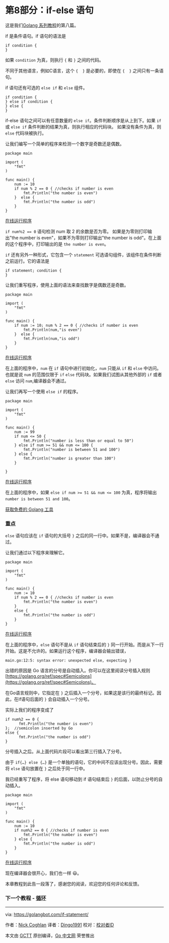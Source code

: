 # 第8部分：if-else 语句

这是我们[Golang 系列教程](https://golangbot.com/learn-golang-series/)的第八篇。

if 是条件语句。if 语句的语法是

```golang
if condition {  
}
```

如果 `condition` 为真，则执行 `{` 和 `}` 之间的代码。

不同于其他语言，例如C语言，这个 `{  }` 是必要的，即使在 `{  }` 之间只有一条语句。

if 语句还有可选的 `else if` 和 `else` 组件。

```golang
if condition {  
} else if condition {
} else {
}
```

if-else 语句之间可以有任意数量的 `else if`。条件判断顺序是从上到下。如果 `if` 或 `else if` 条件判断的结果为真，则执行相应的代码块。 如果没有条件为真，则 `else` 代码块被执行。

让我们编写一个简单的程序来检测一个数字是奇数还是偶数。

```golang
package main

import (  
    "fmt"
)

func main() {  
    num := 10
    if num % 2 == 0 { //checks if number is even
        fmt.Println("the number is even") 
    }  else {
        fmt.Println("the number is odd")
    }
}
```
[在线运行程序](https://play.golang.org/p/vWfN8UqZUr)

`if num％2 == 0` 语句检测 num 取 2 的余数是否为零。 如果是为零则打印输出"the number is even"，如果不为零则打印输出"the number is odd"。在上面的这个程序中，打印输出的是 `the number is even`。

`if` 还有另外一种形式，它包含一个 `statement` 可选语句组件，该组件在条件判断之前运行。它的语法是

```golang
if statement; condition {  
}
```

让我们重写程序，使用上面的语法来查找数字是偶数还是奇数。

```golang
package main

import (  
    "fmt"
)

func main() {  
    if num := 10; num % 2 == 0 { //checks if number is even
        fmt.Println(num,"is even") 
    }  else {
        fmt.Println(num,"is odd")
    }
}
```
[在线运行程序](https://play.golang.org/p/_X9q4MWr4s)

在上面的程序中，`num` 在 `if` 语句中进行初始化，`num` 只能从 `if` 和 `else` 中访问。也就是说 `num` 的范围仅限于 `if`  `else` 代码块。如果我们试图从其他外部的 `if` 或者 `else` 访问 `num`,编译器会不通过。

让我们再写一个使用 `else if` 的程序。

```golang
package main

import (  
    "fmt"
)

func main() {  
    num := 99
    if num <= 50 {
        fmt.Println("number is less than or equal to 50")
    } else if num >= 51 && num <= 100 {
        fmt.Println("number is between 51 and 100")
    } else {
        fmt.Println("number is greater than 100")
    }

}
```
[在线运行程序](https://play.golang.org/p/Eji7vmb17Q)

在上面的程序中，如果 `else if num >= 51 && num <= 100` 为真，程序将输出 `number is between 51 and 100`。

[获取免费的 Golang 工具](https://app.mailerlite.com/webforms/popup/p8t5t8)

### 重点

`else` 语句应该在 `if` 语句的大括号 `}` 之后的同一行中。如果不是，编译器会不通过。

让我们通过以下程序来理解它。

```golang
package main

import (  
    "fmt"
)

func main() {  
    num := 10
    if num % 2 == 0 { //checks if number is even
        fmt.Println("the number is even") 
    }  
    else {
        fmt.Println("the number is odd")
    }
}
```
[在线运行程序](https://play.golang.org/p/RYNqZZO2F9)

在上面的程序中，`else` 语句不是从 `if` 语句结束后的 `}` 同一行开始。而是从下一行开始。这是不允许的。如果运行这个程序，编译器会输出错误，

```golang
main.go:12:5: syntax error: unexpected else, expecting }
```

出错的原因是 Go 语言的分号是自动插入。你可以在这里阅读分号插入规则 [https://golang.org/ref/spec#Semicolons](https://golang.org/ref/spec#Semicolons)。

在Go语言规则中，它指定在 `}` 之后插入一个分号，如果这是该行的最终标记。因此，在if语句后面的 `}` 会自动插入一个分号。

实际上我们的程序变成了

```golang
if num%2 == 0 {  
      fmt.Println("the number is even") 
};  //semicolon inserted by Go
else {  
      fmt.Println("the number is odd")
}
```

分号插入之后。从上面代码片段可以看出第三行插入了分号。

由于 `if{…} else {…}` 是一个单独的语句，它的中间不应该出现分号。因此，需要将 `else` 语句放置在 `}` 之后处于同一行中。

我已经重写了程序，将 else 语句移动到 if 语句结束后 `}` 的后面，以防止分号的自动插入。

```golang
package main

import (  
    "fmt"
)

func main() {  
    num := 10
    if num%2 == 0 { //checks if number is even
        fmt.Println("the number is even") 
    } else {
        fmt.Println("the number is odd")
    }
}
```
[在线运行程序](https://play.golang.org/p/hv_27vbIBC)

现在编译器会很开心，我们也一样 😃。

本章教程到此告一段落了，感谢您的阅读，欢迎您的任何评论和反馈。

### 下一个教程 - [循环](https://golangbot.com/loops/)

----------------

via: https://golangbot.com/if-statement/

作者：[Nick Coghlan](https://golangbot.com/about/)
译者：[Dingo1991](https://github.com/Dingo1991)
校对：[校对者ID](https://github.com/校对者ID)

本文由 [GCTT](https://github.com/studygolang/GCTT) 原创编译，[Go 中文网](https://studygolang.com/) 荣誉推出
